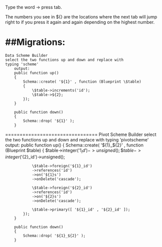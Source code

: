Type the word -> press tab. 

The numbers you see in ${} are the locations where the next tab will jump right to 
if you press it again and again depending on the highest number.

##Migrations: 
================================
	Data Scheme Builder
	select the two functions up and down and replace with 
	typing 'scheme' 
		output:
		public function up()
		{
			Schema::create( '${1}' , function (Blueprint \$table)
			{
				\$table->increments('id');
				\$table->${2};
			});
		}

		public function down()
		{
			Schema::drop( '${1}' );
		}
================================
	Pivot Scheme Builder
	select the two functions up and down and replace with 
	typing 'pivotscheme' 
		output:
		public function up()
	    {
	        Schema::create( '${1}_${2}' , function (Blueprint \$table)
	        {
	            \$table->integer('${1}_id')->unsigned();
	            \$table->integer('${2}_id')->unsigned();

	            \$table->foreign('${1}_id')
	            ->references('id')
	            ->on('${1}s')
	            ->onDelete('cascade');

	            \$table->foreign('${2}_id')
	            ->references('id')
	            ->on('${2}s')
	            ->onDelete('cascade');

	            \$table->primary([ '${1}_id' , '${2}_id' ]);
	        });
	    }
	    
	    public function down()
	    {
	        Schema::drop( '${1}_${2}' );
	    }